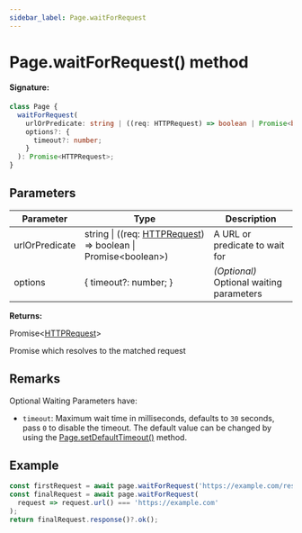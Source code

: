 ```yaml
---
sidebar_label: Page.waitForRequest
---
```


# Page.waitForRequest() method

#### Signature:

```typescript
class Page {
  waitForRequest(
    urlOrPredicate: string | ((req: HTTPRequest) => boolean | Promise<boolean>),
    options?: {
      timeout?: number;
    }
  ): Promise<HTTPRequest>;
}
```

## Parameters

| Parameter      | Type                                                                                                 | Description                              |
| -------------- | ---------------------------------------------------------------------------------------------------- | ---------------------------------------- |
| urlOrPredicate | string \| ((req: [HTTPRequest](./puppeteer.httprequest.md)) =&gt; boolean \| Promise&lt;boolean&gt;) | A URL or predicate to wait for           |
| options        | { timeout?: number; }                                                                                | _(Optional)_ Optional waiting parameters |

**Returns:**

Promise&lt;[HTTPRequest](./puppeteer.httprequest.md)&gt;

Promise which resolves to the matched request

## Remarks

Optional Waiting Parameters have:

- `timeout`: Maximum wait time in milliseconds, defaults to `30` seconds, pass `0` to disable the timeout. The default value can be changed by using the [Page.setDefaultTimeout()](./puppeteer.page.setdefaulttimeout.md) method.

## Example

```ts
const firstRequest = await page.waitForRequest('https://example.com/resource');
const finalRequest = await page.waitForRequest(
  request => request.url() === 'https://example.com'
);
return finalRequest.response()?.ok();
```
